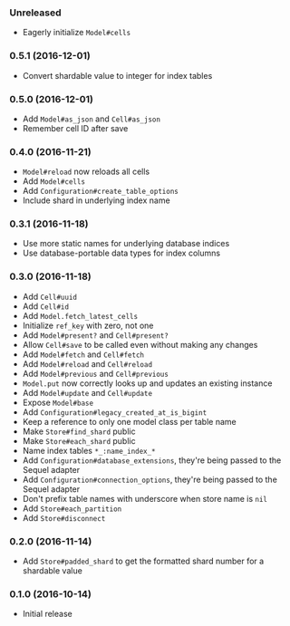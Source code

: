 ### Unreleased

* Eagerly initialize `Model#cells`

### 0.5.1 (2016-12-01)

* Convert shardable value to integer for index tables

### 0.5.0 (2016-12-01)

* Add `Model#as_json` and `Cell#as_json`
* Remember cell ID after save

### 0.4.0 (2016-11-21)

* `Model#reload` now reloads all cells
* Add `Model#cells`
* Add `Configuration#create_table_options`
* Include shard in underlying index name

### 0.3.1 (2016-11-18)

* Use more static names for underlying database indices
* Use database-portable data types for index columns

### 0.3.0 (2016-11-18)

* Add `Cell#uuid`
* Add `Cell#id`
* Add `Model.fetch_latest_cells`
* Initialize `ref_key` with zero, not one
* Add `Model#present?` and `Cell#present?`
* Allow `Cell#save` to be called even without making any changes
* Add `Model#fetch` and `Cell#fetch`
* Add `Model#reload` and `Cell#reload`
* Add `Model#previous` and `Cell#previous`
* `Model.put` now correctly looks up and updates an existing instance
* Add `Model#update` and `Cell#update`
* Expose `Model#base`
* Add `Configuration#legacy_created_at_is_bigint`
* Keep a reference to only one model class per table name
* Make `Store#find_shard` public
* Make `Store#each_shard` public
* Name index tables `*_:name_index_*`
* Add `Configuration#database_extensions`, they're being passed to the Sequel adapter
* Add `Configuration#connection_options`, they're being passed to the Sequel adapter
* Don't prefix table names with underscore when store name is `nil`
* Add `Store#each_partition`
* Add `Store#disconnect`

### 0.2.0 (2016-11-14)

* Add `Store#padded_shard` to get the formatted shard number for a shardable value

### 0.1.0 (2016-10-14)

* Initial release

